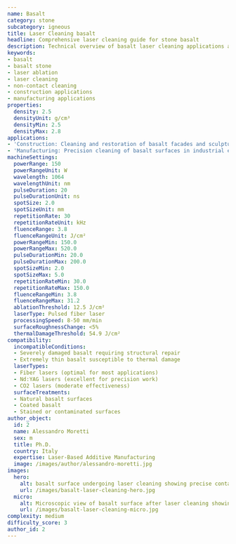 ```yaml
---
name: Basalt
category: stone
subcategory: igneous
title: Laser Cleaning basalt
headline: Comprehensive laser cleaning guide for stone basalt
description: Technical overview of basalt laser cleaning applications and parameters
keywords:
- basalt
- basalt stone
- laser ablation
- laser cleaning
- non-contact cleaning
- construction applications
- manufacturing applications
properties:
  density: 2.5
  densityUnit: g/cm³
  densityMin: 2.5
  densityMax: 2.8
applications:
- 'Construction: Cleaning and restoration of basalt facades and sculptures'
- 'Manufacturing: Precision cleaning of basalt surfaces in industrial equipment'
machineSettings:
  powerRange: 150
  powerRangeUnit: W
  wavelength: 1064
  wavelengthUnit: nm
  pulseDuration: 20
  pulseDurationUnit: ns
  spotSize: 2.0
  spotSizeUnit: mm
  repetitionRate: 30
  repetitionRateUnit: kHz
  fluenceRange: 3.8
  fluenceRangeUnit: J/cm²
  powerRangeMin: 150.0
  powerRangeMax: 520.0
  pulseDurationMin: 20.0
  pulseDurationMax: 200.0
  spotSizeMin: 2.0
  spotSizeMax: 5.0
  repetitionRateMin: 30.0
  repetitionRateMax: 150.0
  fluenceRangeMin: 3.8
  fluenceRangeMax: 31.2
  ablationThreshold: 12.5 J/cm²
  laserType: Pulsed fiber laser
  processingSpeed: 8-50 mm/min
  surfaceRoughnessChange: <5%
  thermalDamageThreshold: 54.9 J/cm²
compatibility:
  incompatibleConditions:
  - Severely damaged basalt requiring structural repair
  - Extremely thin basalt susceptible to thermal damage
  laserTypes:
  - Fiber lasers (optimal for most applications)
  - Nd:YAG lasers (excellent for precision work)
  - CO2 lasers (moderate effectiveness)
  surfaceTreatments:
  - Natural basalt surfaces
  - Coated basalt
  - Stained or contaminated surfaces
author_object:
  id: 2
  name: Alessandro Moretti
  sex: m
  title: Ph.D.
  country: Italy
  expertise: Laser-Based Additive Manufacturing
  image: /images/author/alessandro-moretti.jpg
images:
  hero:
    alt: basalt surface undergoing laser cleaning showing precise contamination removal
    url: /images/basalt-laser-cleaning-hero.jpg
  micro:
    alt: Microscopic view of basalt surface after laser cleaning showing detailed surface structure
    url: /images/basalt-laser-cleaning-micro.jpg
complexity: medium
difficulty_score: 3
author_id: 2
---
```

